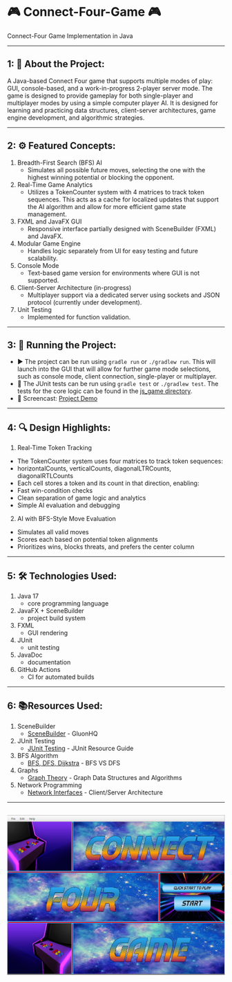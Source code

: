 # 🎮 Connect-Four-Game 🎮
Connect-Four Game Implementation in Java

---

## 1: 📌 About the Project:
A Java-based Connect Four game that supports multiple modes of play: GUI, console-based, and a work-in-progress 2-player server mode. The game is designed to provide gameplay for both single-player and multiplayer modes by using a simple computer player AI. It is designed for learning and practicing data structures, client-server architectures, game engine development, and algorithmic strategies.

---

## 2: ⚙️ Featured Concepts:
1. Breadth-First Search (BFS) AI
   - Simulates all possible future moves, selecting the one with the highest winning potential or blocking the opponent.
2. Real-Time Game Analytics
   - Utilizes a TokenCounter system with 4 matrices to track token sequences. This acts as a cache for localized updates that support the AI algorithm and allow for more efficient game state management.
4. FXML and JavaFX GUI
   - Responsive interface partially designed with SceneBuilder (FXML) and JavaFX.
5. Modular Game Engine
   - Handles logic separately from UI for easy testing and future scalability.
6. Console Mode
   - Text-based game version for environments where GUI is not supported.
7. Client-Server Architecture (in-progress)
   - Multiplayer support via a dedicated server using sockets and JSON protocol (currently under development).
8. Unit Testing
   - Implemented for function validation.
      
---

## 3: 🚀 Running the Project:
- ▶️ The project can be run using `gradle run`  or `./gradlew run`. This will launch into the GUI that will allow for further game mode selections, such as console mode, client connection, single-player or multiplayer.
- 🧪 The JUnit tests can be run using `gradle test` or `./gradlew test`. The tests for the core logic can be found in the [js_game directory](https://github.com/Jordan-Swartz/Space-C4-Arcade-Game/tree/master/src/test/java/js_game).
- 🎥 Screencast: [Project Demo](https://youtu.be/jJKHuc3hb-g)
---

## 4: 🔍 Design Highlights:

1. Real-Time Token Tracking
- The TokenCounter system uses four matrices to track token sequences:
- horizontalCounts, verticalCounts, diagonalLTRCounts, diagonalRTLCounts
- Each cell stores a token and its count in that direction, enabling:
- Fast win-condition checks
- Clean separation of game logic and analytics
- Simple AI evaluation and debugging

2. AI with BFS-Style Move Evaluation
- Simulates all valid moves
- Scores each based on potential token alignments
- Prioritizes wins, blocks threats, and prefers the center column

---

## 5: 🛠 Technologies Used:
1. Java 17
   - core programming language
2. JavaFX + SceneBuilder
   - project build system
3. FXML
   - GUI rendering
4. JUnit
   - unit testing
5. JavaDoc
   - documentation
7. GitHub Actions
   - CI for automated builds
  
---

## 6: 📚Resources Used:
1. SceneBuilder
   - [SceneBuilder](https://gluonhq.com/products/scene-builder/) - GluonHQ
2. JUnit Testing
   - [JUnit Testing](https://www.baeldung.com/courses/learn-junit-course) - JUnit Resource Guide
3. BFS Algorithm
   - [BFS, DFS, Dijkstra](https://www.baeldung.com/cs/dfs-vs-bfs-vs-dijkstra) - BFS VS DFS
4. Graphs
   - [Graph Theory](https://www.baeldung.com/cs/graphs-series) - Graph Data Structures and Algorithms
5. Network Programming
   - [Network Interfaces](https://www.baeldung.com/java-network-interfaces) - Client/Server Architecture
     
---
![C4.png](https://github.com/Jordan-Swartz/Space-C4-Arcade-Game/blob/dev/src/main/resources/images/C4-title.png)
---

